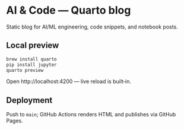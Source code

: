 # AI & Code — Quarto blog

Static blog for AI/ML engineering, code snippets, and notebook posts.

## Local preview

```bash
brew install quarto
pip install jupyter
quarto preview
```

Open http://localhost:4200 — live reload is built‑in.

## Deployment

Push to `main`; GitHub Actions renders HTML and publishes via GitHub Pages.